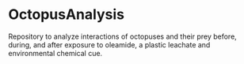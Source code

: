 # OctopusAnalysis
Repository to analyze interactions of octopuses and their prey before, during, and after exposure to oleamide, a plastic leachate and environmental chemical cue. 
